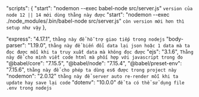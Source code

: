
## 

"scripts": {
    "start": "nodemon --exec babel-node src/server.js" `version của node 12 || 14 mới dùng thằng này được`
    "start": "nodemon --exec ./node_modules/.bin/babel-node src/server.js" `còn version mới hơn thì setup như vậy`
},

"express": "4.17.1", `thằng này để hỗ trợ giao tiếp trong nodejs`
"body-parser": "1.19.0", `thằng này để biến đổi data lại json hoặc 1 data mà ta đọc được mỗi khi ta truy xuất data mà không đọc được`
"ejs": "3.1.6", `Thằng này để cho mình viết code html mà phối hợp với javascript trong đo`
"@babel/core": "7.15.5", 
"@babel/node": "7.15.4",
"@babel/preset-env": "7.15.6", `thằng này để cho phép ta dùng es6 được trong project này`
"nodemon": "2.0.12" `thằng này để server auto re-render mỗi khi ta update hay save lại code`
 "dotenv": "10.0.0" `để ta có thể sử dụng file .env trong nodejs`